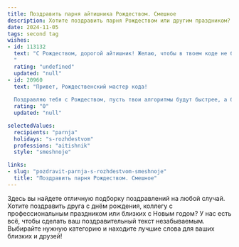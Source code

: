 ```yaml
---
title: Поздравить парня айтишника Рождеством. Смешное
description: Хотите поздравить парня Рождеством или другим праздником? Наш ИИ создаст незабываемое поздравление, а вы обязательно выделитесь среди других.  
date: 2024-11-05
tags: second tag
wishes:
- id: 113132
  text: "С Рождеством, дорогой айтишник! Желаю, чтобы в твоем коде не было багов, а жизнь была полна радости, как бесконечный цикл while (true) {happy};  Пусть твой процессор не перегревается от счастья, а оперативная память забивается только приятными воспоминаниями!  И чтобы даже самый сложный дедбаг решался легко и быстро, как  Ctrl+Z!
  "
  rating: "undefined"
  updated: "null"
- id: 20960
  text: "Привет, Рождественский мастер кода!
  
  Поздравляю тебя с Рождеством, пусть твои алгоритмы будут быстрее, а баги - реже! Пусть твои серверы никогда не упадут, а твои проекты всегда будут в зеленой зоне. Пусть твои дедлайны будут как рождественские сказки - всегда заканчиваются хорошо! И пусть твоя клавиатура будет как Санта-Клаус - всегда приносит чудеса! Счастливого Рождества, Айти-герой!"
  rating: "0"
  updated: "null"

selectedValues:
  recipients: "parnja"
  holidays: "s-rozhdestvom"
  professions: "aitishnik"
  style: "smeshnoje"

links:
- slug: "pozdravit-parnja-s-rozhdestvom-smeshnoje"
  title: "Поздравить парня Рождеством. Смешное"
---
```


Здесь вы найдете отличную подборку поздравлений на любой случай. 
Хотите поздравить друга с днём рождения, коллегу с профессиональным праздником или близких с Новым годом? У нас есть всё, чтобы сделать ваш поздравительный текст незабываемым. Выбирайте нужную категорию и находите лучшие слова для ваших близких и друзей!
